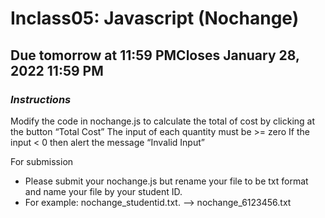 # Inclass05: Javascript (Nochange)
## Due tomorrow at 11:59 PMCloses January 28, 2022 11:59 PM
### *Instructions*
Modify the code in nochange.js to calculate the total of cost by clicking at the button “Total Cost”
The input of each quantity must be >= zero
If the input < 0 then alert the message “Invalid Input”

For submission
- Please submit your nochange.js but rename your file to be txt format and name your file by your student ID.
- For example:
nochange_studentid.txt.   --> nochange_6123456.txt